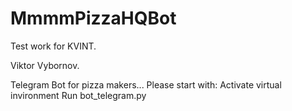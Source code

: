 # MmmmPizzaHQBot
Test work for KVINT.

Viktor Vybornov.

Telegram Bot for pizza makers...
Please start with:
  Activate virtual invironment
  Run bot_telegram.py
